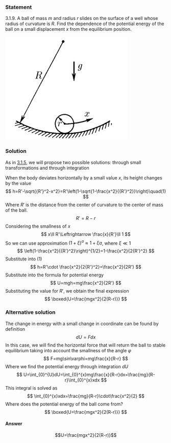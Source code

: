 ###  Statement 

$3.1.9.$ A ball of mass $m$ and radius $r$ slides on the surface of a well whose radius of curvature is $R$. Find the dependence of the potential energy of the ball on a small displacement $x$ from the equilibrium position. 

![ For problem $3.1.9$ |385x322, 31%](../../img/3.1.9/statement.png)

### Solution

As in [3.1.5](../3.1.5), we will propose two possible solutions: through small transformations and through integration

When the body deviates horizontally by a small value $x$, its height changes by the value $$ h=R'-\sqrt{{R'}^2-x^2}=R'\left(1-\sqrt{1-\frac{x^2}{{R'}^2}}\right)\quad(1) $$ Where $R'$ is the distance from the center of curvature to the center of mass of the ball. $$ R'=R-r $$ Considering the smallness of $x$ $$ x\ll R'\Leftrightarrow \frac{x}{R'}\ll 1 $$ So we can use approximation $(1+\xi )^a\approx 1+\xi a$, where $\xi\ll 1$ $$ \left(1-\frac{x^2}{{R'}^2}\right)^{1/2}=1-\frac{x^2}{2{R'}^2} $$ Substitute into $(1)$ $$ h=R'\cdot \frac{x^2}{2{R'}^2}=\frac{x^2}{2R'} $$ Substitute into the formula for potential energy $$ U=mgh=mg\frac{x^2}{2R'} $$ Substituting the value for $R'$, we obtain the final expression $$ \boxed{U=\frac{mgx^2}{2(R-r)}} $$ 

### Alternative solution

The change in energy with a small change in coordinate can be found by definition $$ dU=Fdx $$ In this case, we will find the horizontal force that will return the ball to stable equilibrium taking into account the smallness of the angle $\varphi$ $$ F=mg\sin\varphi=mg\frac{x}{R-r} $$ Where we find the potential energy through integration $dU$ $$ U=\int_{0}^{U}dU=\int_{0}^{x}mg\frac{x}{R-r}dx=\frac{mg}{R-r}\int_{0}^{x}xdx $$ This integral is solved as $$ \int_{0}^{x}xdx=\frac{mg}{R-r}\cdot\frac{x^2}{2} $$ Where does the potential energy of the ball come from? $$ \boxed{U=\frac{mgx^2}{2(R-r)}} $$ 

#### Answer

$$U=\frac{mgx^2}{2(R-r)}$$ 
